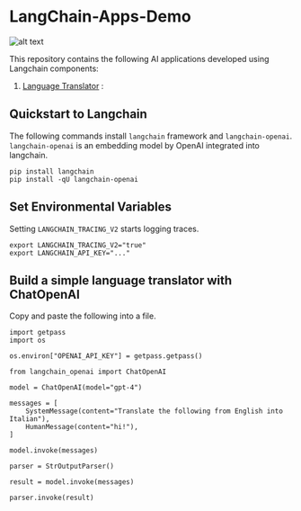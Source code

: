 # LangChain-Apps-Demo   
![alt text](https://encrypted-tbn0.gstatic.com/images?q=tbn:ANd9GcTtCcKxc1zpF_tiC83xEnHC07fS_LqqknIJ-g&s)

This repository contains the following AI applications developed using Langchain components:

1. [Language Translator]()    :

## Quickstart to Langchain 

The following commands install `langchain` framework and `langchain-openai`. `langchain-openai` is an embedding model by OpenAI integrated into langchain. 

```
pip install langchain
pip install -qU langchain-openai
```

## Set Environmental Variables 

Setting `LANGCHAIN_TRACING_V2` starts logging traces.

```
export LANGCHAIN_TRACING_V2="true"
export LANGCHAIN_API_KEY="..."
```

## Build a simple language translator with ChatOpenAI   

Copy and paste the following into a file.    

```
import getpass
import os

os.environ["OPENAI_API_KEY"] = getpass.getpass()

from langchain_openai import ChatOpenAI

model = ChatOpenAI(model="gpt-4")

messages = [
    SystemMessage(content="Translate the following from English into Italian"),
    HumanMessage(content="hi!"),
]

model.invoke(messages)

parser = StrOutputParser()

result = model.invoke(messages)

parser.invoke(result)
```

